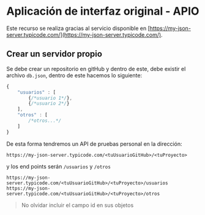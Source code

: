 # Aplicación de interfaz original - APIO

Este recurso se realiza gracias al servicio disponible en [https://my-json-server.typicode.com/](https://my-json-server.typicode.com/). 

## Crear un servidor propio

Se debe crear un repositorio en gitHub y dentro de este, debe existir el archivo `db.json`, dentro de este hacemos lo siguiente:

```javascript
{
    "usuarios" : [
        {/*usuario 1*/},
        {/*usuario 2*/}
    ],
    "otros" : [
        /*otros...*/
    ]
}
```

De esta forma tendremos un API de pruebas personal en la dirección:

```
https://my-json-server.typicode.com/<tuUsuarioGitHub>/<tuProyecto>
```
y los end points serán `/usuarios` y `/otros`

```
https://my-json-server.typicode.com/<tuUsuarioGitHub>/<tuProyecto>/usuarios
https://my-json-server.typicode.com/<tuUsuarioGitHub>/<tuProyecto>/otros
```

> No olvidar incluir el campo id en sus objetos